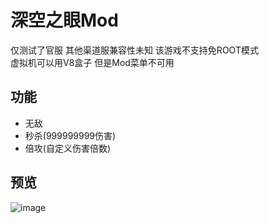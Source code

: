 # 深空之眼Mod
仅测试了官服 其他渠道服兼容性未知 该游戏不支持免ROOT模式  
虚拟机可以用V8盒子 但是Mod菜单不可用
## 功能
* 无敌
* 秒杀(999999999伤害)
* 倍攻(自定义伤害倍数)

## 预览
![image](https://ads-video-qn.xiaohongshu.com/recruit/b7592b2cc82788ec3f59310a9c2b4ee783880638)
